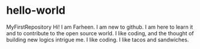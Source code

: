 # hello-world
MyFirstRepository
Hi! I am Farheen. I am new to github. I am here to learn it and to contribute to the open source world. I like coding, and the thought of building new logics intrigue me. I like coding. I like tacos and sandwiches.
